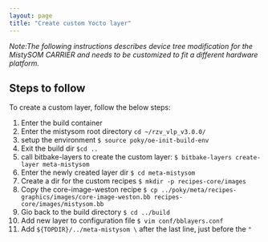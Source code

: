 ```yaml
---
layout: page
title: "Create custom Yocto layer"
---
```


*Note:The following instructions describes device tree modification for the MistySOM CARRIER and needs to be customized to fit a different hardware platform.*

## Steps to follow

To create a custom layer, follow the below steps:
1. Enter the build container
2. Enter the mistysom root directory `cd ~/rzv_vlp_v3.0.0/`
3. setup the environment `$ source poky/oe-init-build-env`
4. Exit the build dir `$cd ..`
5. call bitbake-layers to create the custom layer: `$ bitbake-layers create-layer meta-mistysom`
6. Enter the newly created layer dir `$ cd meta-mistysom`
7. Create a dir for the custom recipes `$ mkdir -p recipes-core/images`
8. Copy the core-image-weston recipe `$ cp ../poky/meta/recipes-graphics/images/core-image-weston.bb recipes-core/images/mistysom.bb`
9. Gio back to the build directory `$ cd ../build`
10. Add new layer to configuration file `$ vim conf/bblayers.conf`
11. Add `${TOPDIR}/../meta-mistysom \` after the last line, just before the `"`

